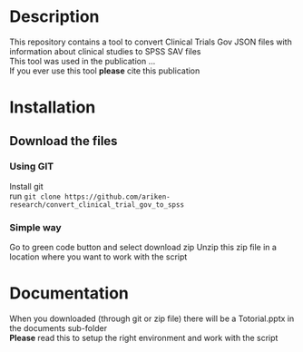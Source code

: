 # Description
This repository contains a tool to convert Clinical Trials Gov JSON files with information about clinical studies to SPSS SAV files\
This tool was used in the publication ... \
If you ever use this tool **please** cite this publication
# Installation
## Download the files
### Using GIT
Install git \
run ```git clone https://github.com/ariken-research/convert_clinical_trial_gov_to_spss```
### Simple way
Go to green code button and select download zip
Unzip this zip file in a location where you want to work with the script
# Documentation
When you downloaded (through git or zip file) there will be a Totorial.pptx in the documents sub-folder\
**Please** read this to setup the right environment and work with the script
